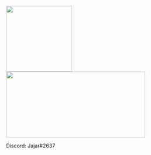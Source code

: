 <p>
<!-- GitHub Stats -->  
<img height="180em" src="https://github-readme-stats.vercel.app/api?username=jajargaming&include_all_commits=true&show_icons=true&hide_border=true&count_private=true&theme=react" />
<!-- Most Used Languages -->  
<img height="180em" width="380em" src="https://github-readme-stats.vercel.app/api/top-langs/?username=jajargaming&include_all_commits=true&count_private=true&show_icons=true&hide_border=true&layout=compact&&langs_count=8&theme=react"/>  
</p>
<!-- Socials -->
Discord: Jajar#2637
</p>
